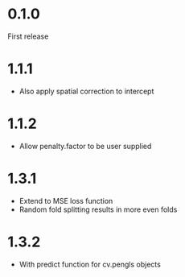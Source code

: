 
# 0.1.0

First release

# 1.1.1

-   Also apply spatial correction to intercept

# 1.1.2

-   Allow penalty.factor to be user supplied

# 1.3.1

-   Extend to MSE loss function
-   Random fold splitting results in more even folds

# 1.3.2

 - With predict function for cv.pengls objects
